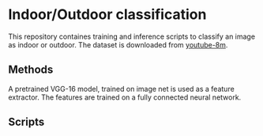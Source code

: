 # Indoor/Outdoor classification

This repository containes training and inference scripts to classify
an image as indoor or outdoor. The dataset is downloaded from [youtube-8m](https://research.google.com/youtube8m/).

## Methods

A pretrained VGG-16 model, trained on image net is used as a feature extractor. The features are trained
on a fully connected neural network.

## Scripts